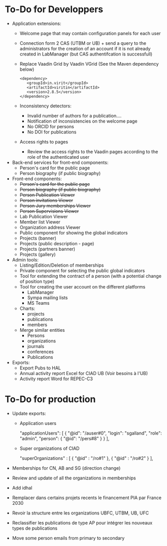# To-Do for Developpers

* Application extensions:
  * Welcome page that may contain configuration panels for each user
  * Connection form 2 CAS (UTBM or UB) + send a query to the administrators for the creation of an account if it is not already created in LabManager (but CAS authentifcation is successfull)
  * Replace Vaadin Grid by Vaadin VGrid (See the Maven dependency below)
		
		<dependency>
		   <groupId>in.virit</groupId>
		   <artifactId>viritin</artifactId>
		   <version>2.8.5</version>
		</dependency>
  * Inconsistency detectors:
    * Invalid number of authors for a publication....
	* Notification of inconsistencies on the welcome page
	* No ORCID for persons
	* No DOI for publications
  * Access rights to pages
    * Review the access rights to the Vaadin pages according to the role of the authenticated user
* Back-end services for front-end components:
  * Person's card for the public page
  * Person biography (if public biography)
* Front-end components:
  * ~~Person's card for the public page~~
  * ~~Person biography (if public biography)~~
  * ~~Person Publication Viewer~~
  * ~~Person invitations Viewer~~
  * ~~Person Jury memberships Viewer~~
  * ~~Person Supervisions Viewer~~
  * Lab Publication Viewer
  * Member list Viewer
  * Organization address Viewer
  * Public component for showing the global indicators
  * Projects (banner)
  * Projects (public description - page)
  * Projects (partners banner)
  * Projects (gallery)
* Admin tools:
  * Listing/Edition/Deletion of memberships
  * Private component for selecting the public global indicators
  * Tool for extending the contract of a person (with a potential change of position type)
  * Tool for creating the user account on the different platforms
	* LabManager
	* Sympa mailing lists
	* MS Teams
  * Charts:
	* projects
	* publications
	* members
  * Merge similar entities
	* Persons
	* organizations
	* journals
	* conferences
	* Publications
* Exports:
  * Export Pubs to HAL
  * Annual activity report Excel for CIAD UB (Voir besoins à l'UB)
  * Activity report Word for REPEC-C3

# To-Do for production

* Update exports:
  * Application users
  
	   "applicationUsers": [
	      {
	         "@id": "/auser#0",
	         "login": "sgalland",
	         "role": "admin",
	         "person": {
	            "@id": "/pers#8"
	         }
	      }
	   ],  
  
  * Super organizations of CIAD
  
       "superOrganizations" : [
            {
               "@id" : "/ro#1"
            },
            {
               "@id" : "/ro#2"
            }
         ],
  
* Memberships for CN, AB and SG (direction change)
* Review and update of all the organizations in memberships
* Add idhal
* Remplacer dans certains projets recents le financement PIA par France 2030
* Revoir la structure entre les organizations UBFC, UTBM, UB, UFC
* Reclassifier les publications de type AP pour intégrer les nouveaux types de publications
* Move some person emails from primary to secondary
